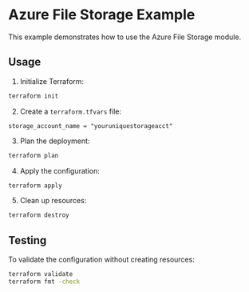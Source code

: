 # Azure File Storage Example

This example demonstrates how to use the Azure File Storage module.

## Usage

1. Initialize Terraform:
```bash
terraform init
```

2. Create a `terraform.tfvars` file:
```hcl
storage_account_name = "youruniquestorageacct"
```

3. Plan the deployment:
```bash
terraform plan
```

4. Apply the configuration:
```bash
terraform apply
```

5. Clean up resources:
```bash
terraform destroy
```

## Testing

To validate the configuration without creating resources:
```bash
terraform validate
terraform fmt -check
```
